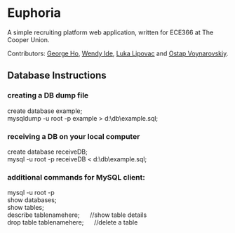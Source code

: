 # Euphoria

A simple recruiting platform web application, written for ECE366 at The Cooper Union.

Contributors: [George Ho](https://github.com/eigenfoo), [Wendy Ide](https://github.com/wside), [Luka Lipovac](https://github.com/lipovac) and [Ostap Voynarovskiy](https://github.com/ostapstephan).

## Database Instructions   

### creating a DB dump file      
create database example;                                     
mysqldump -u root -p example > d:\db\example.sql;             

### receiving a DB on your local computer 
create database receiveDB;                           
mysql -u root -p receiveDB < d:\db\example.sql;        


### additional commands for MySQL  client:    
mysql -u root -p             
show databases;              
show tables;                
describe tablenamehere;&nbsp; &nbsp; &nbsp; //show table details  
drop table tablenamehere;&nbsp; &nbsp; &nbsp; //delete a table

